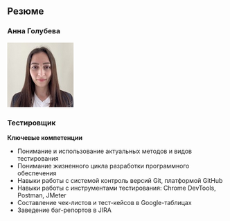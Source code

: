 ## Резюме

### Анна Голубева

![Фото соискателя](Photo.jpg)

### Тестировщик

**Ключевые компетенции**

- Понимание и использование актуальных методов и видов тестирования
- Понимание жизненного цикла разработки программного обеспечения
- Навыки работы с системой контроль версий Git, платформой GitHub
- Навыки работы с инструментами тестирования: Chrome DevTools, Postman, JMeter 
- Составление чек-листов и тест-кейсов в Google-таблицах
- Заведение баг-репортов в JIRA
